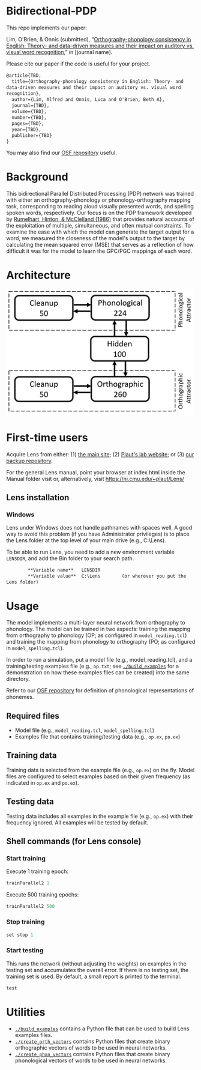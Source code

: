 # Bidirectional-PDP
This repo implements our paper:

Lim, O'Brien, & Onnis (submitted), “[Orthography-phonology consistency in English: Theory- and data-driven measures and their impact on auditory vs. visual word recognition](https://osf.io/wdzqc/?view_only=d6ef4592811441779ce7e8801dec805d),” in [journal name].

Please cite our paper if the code is useful for your project.
```
@article{TBD,
  title={Orthography-phonology consistency in English: Theory- and data-driven measures and their impact on auditory vs. visual word recognition},
  author={Lim, Alfred and Onnis, Luca and O'Brien, Beth A},
  journal={TBD},
  volume={TBD},
  number={TBD},
  pages={TBD},
  year={TBD},
  publisher={TBD}
}
```
You may also find our [OSF repository](https://osf.io/wdzqc/?view_only=d6ef4592811441779ce7e8801dec805d) useful.

# Background
This bidirectional Parallel Distributed Processing (PDP) network was trained with either an orthography-phonology or phonology-orthography mapping task, corresponding to reading aloud visually presented words, and spelling spoken words, respectively. Our focus is on the PDP framework developed by [Rumelhart, Hinton, & McClelland (1986)](https://doi.org/10.7551/mitpress/5236.003.0018) that provides natural accounts of the exploitation of multiple, simultaneous, and often mutual constraints. To examine the ease with which the model can generate the target output for a word, we measured the closeness of the model's output to the target by calculating the mean squared error (MSE) that serves as a reflection of how difficult it was for the model to learn the GPC/PGC mappings of each word. 

# Architecture
<img src="architecture.png" width="500">

# First-time users
Acquire Lens from either: (1) [the main site](https://ni.cmu.edu/~plaut/Lens/Manual/index.html); (2) [Plaut's lab website](https://www.cnbc.cmu.edu/~plaut/Resources.html); or (3) [our backup repository](https://github.com/alfred-lim/Lens). 

For the general Lens manual, point your browser at index.html inside the Manual folder visit or, alternatively, visit https://ni.cmu.edu/~plaut/Lens/

## Lens installation
### Windows
Lens under Windows does not handle pathnames with spaces well. A good way to avoid this problem (if you have Administrator privileges) is to place the Lens
folder at the top level of your main drive (e.g., C:\Lens). 

To be able to run Lens, you need to add a new environment variable `LENSDIR`, and add the Bin folder to your search path. 
```
        **Variable name**   LENSDIR
        **Variable value**  C:\Lens        (or wherever you put the Lens folder)
```

# Usage
The model implements a multi-layer neural network from orthography to phonology. The model can be trained in two aspects: training the mapping from orthography to phonology (OP; as configured in ``model_reading.tcl``) and training the mapping from phonology to orthography (PO; as configured in ``model_spelling.tcl``).

In order to run a simulation, put a model file (e.g., model_reading.tcl), and a training/testing examples file (e.g., ``op.txt``; see [`./build_examples`](build_examples/) for a demonstration on how these examples files can be created) into the same directory.

Refer to our [OSF repository](https://osf.io/wdzqc/?view_only=d6ef4592811441779ce7e8801dec805d) for definition of phonological representations of phonemes.

## Required files
* Model file (e.g., ``model_reading.tcl``, ``model_spelling.tcl``)
* Examples file that contains training/testing data (e.g., ``op.ex``, ``po.ex``)

## Training data
Training data is selected from the example file (e.g., ``op.ex``) on the fly. Model files are configured to select examples based on their given frequency (as indicated in ``op.ex`` and ``po.ex``). 

## Testing data
Testing data includes all examples in the example file (e.g., ``op.ex``) with their frequency ignored. All examples will be tested by default.

## Shell commands (for Lens console)
### Start training
Execute 1 training epoch:
```c
trainParallel2 1
```

Execute 500 training epochs:
```c
trainParallel2 500
```

### Stop training
```c
set stop 1
```

### Start testing
This runs the network (without adjusting the weights) on examples in the testing set and accumulates the overall error. If there is no testing set, the training set is used. 
By default, a small report is printed to the terminal.
```c
test
```

# Utilities
+ [`./build_examples`](build_examples/) contains a Python file that can be used to build Lens examples files.
+ [`./create_orth_vectors`](create_orth_vectors/) contains Python files that create binary orthographic vectors of words to be used in neural networks.
+ [`./create_phon_vectors`](create_phon_vectors/) contains Python files that create binary phonological vectors of words to be used in neural networks.
